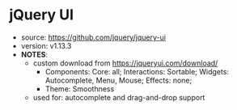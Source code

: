 # jQuery UI

* source: https://github.com/jquery/jquery-ui
* version: v1.13.3
* __NOTES__:
  - custom download from https://jqueryui.com/download/
    - Components: Core: all; Interactions: Sortable; Widgets: Autocomplete, Menu, Mouse; Effects: none;
    - Theme: Smoothness
  - used for: autocomplete and drag-and-drop support
